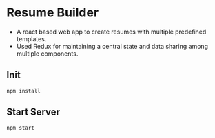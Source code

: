 # Resume Builder
* A react based web app to create resumes with multiple predefined templates.
* Used Redux for maintaining a central state and data sharing among multiple components.

## Init
``npm install``

## Start Server
``npm start``

